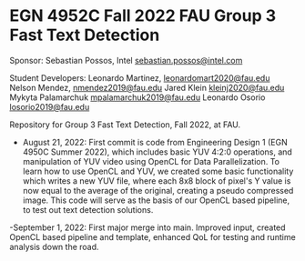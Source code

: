 # EGN 4952C Fall 2022 FAU Group 3 Fast Text Detection

Sponsor: Sebastian Possos, Intel
sebastian.possos@intel.com

Student Developers:
Leonardo Martinez,	leonardomart2020@fau.edu
Nelson Mendez,		nmendez2019@fau.edu
Jared Klein 		kleinj2020@fau.edu
Mykyta Palamarchuk 	mpalamarchuk2019@fau.edu
Leonardo Osorio 	losorio2019@fau.edu
 
Repository for Group 3 Fast Text Detection, Fall 2022, at FAU.

- August 21, 2022: First commit is code from Engineering Design 1 (EGN 4950C Summer 2022), which includes basic YUV 4:2:0 operations,
and manipulation of YUV video using OpenCL for Data Parallelization. To learn how to use OpenCL and YUV, we created some basic functionality
which writes a new YUV file, where each 8x8 block of pixel's Y value is now equal to the average of the original, creating a pseudo
compressed image. This code will serve as the basis of our OpenCL based pipeline, to test out text detection solutions.

-September 1, 2022: First major merge into main. Improved input, created OpenCL based pipeline and template, enhanced QoL for testing and runtime
analysis down the road.

